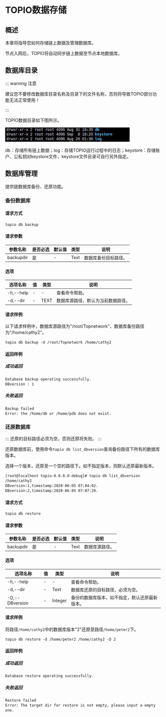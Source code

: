 # TOPIO数据存储

## 概述

本章将指导您如何存储链上数据及管理数据库。

节点入网后，TOPIO将自动同步链上数据至节点本地数据库。

## 数据库目录

::: warning 注意

建议您不要修改数据库目录名称及目录下的文件名称，否则将导致TOPIO部分功能无法正常使用！

:::


TOPIO数据目录如下图所示。

![Snap52](StorewithTOPIO.assets/Snap52-1600310027938.jpg)

db：存储所有链上数据；log：存储TOPIO运行过程中的日志；keystore：存储账户、公私钥对keystore文件，keystore文件目录可自行另外指定。

## 数据库管理

提供链数据库备份、还原功能。

### 备份数据库

#### 请求方式

```
topio db backup
```

#### 请求参数

| 参数名称  | 是否必选 | 默认值 | 类型 | 说明                 |
| --------- | -------- | ------ | ---- | -------------------- |
| backupdir | 是       | -      | Text | 数据库备份目标路径。 |

#### 选项

| 选项名称  | 值   | 类型 | 说明                               |
| --------- | ---- | ---- | ---------------------------------- |
| -h,--help | -    | -    | 查看命令帮助。                     |
| -d,--dir  | -    | TEXT | 数据库源路径，默认为当前数据路径。 |

#### 请求样例

以下请求样例中，数据库源路径为"/root/Topnetwork"，数据库备份路径为"/home/cathy2"。

```
topio db backup -d /root/Topnetwork /home/cathy2
```

#### 返回样例

##### 成功返回

```
Database backup operating successfully.
DBversion : 1
```

##### 失败返回

```
Backup failed
Error: the /home/db or /home/pdb does not exist.
```

### 还原数据库

::: 还原的目标路径必须为空，否则还原将失败。 :::

还原数据库前，使用命令`topio db list_dbversion`查询备份路径下所有的数据库版本。

选择一个版本，还原至一个空的路径下。如不指定版本，则默认还原最新版本。

```
[root@localhost topio-0.0.0.0-debug]# topio db list_dbversion /home/cathy2
DBversion:1,timestamp:2020-06-05 07:04:02.
DBversion:2,timestamp:2020-06-05 07:07:29.
```

#### 请求方式

```
topio db restore
```

#### 请求参数

| 参数名称  | 是否必选 | 默认值 | 类型 | 说明           |
| --------- | -------- | ------ | ---- | -------------- |
| backupdir | 是       | -      | Text | 数据库源路径。 |

#### 选项

| 选项名称       | 值   | 类型    | 说明                                           |
| -------------- | ---- | ------- | ---------------------------------------------- |
| -h,--help      | -    | -       | 查看命令帮助。                                 |
| -d,--dir       | -    | Text    | 数据库还原的目标路径，必须为空。               |
| -D,--DBversion | -    | Integer | 备份的数据库版本，如不指定，默认还原最新版本。 |

#### 请求样例

将路径`/home/cathy2`中的数据库版本"2"还原至路径`/home/peter2`下。

```
topio db restore -d /home/peter2 /home/cathy2 -D 2
```

#### 返回样例

##### 成功返回

```
Database restore operating successfully.
```

##### 失败返回

```
Restore failed
Error: The target dir for restore is not empty, please input a empty one.
```